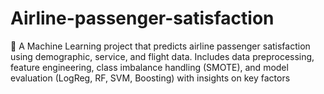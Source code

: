 # Airline-passenger-satisfaction
🚀 A Machine Learning project that predicts airline passenger satisfaction using demographic, service, and flight data. Includes data preprocessing, feature engineering, class imbalance handling (SMOTE), and model evaluation (LogReg, RF, SVM, Boosting) with insights on key factors

